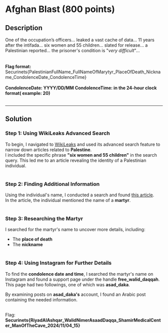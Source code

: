 # Afghan Blast (800 points)

## **Description**
One of the occupation’s officers... leaked a vast cache of data... 11 years after the intifada... six women and 55 children... slated for release... a Palestinian reported... the prisoner's condition is "*very difficult*"...
<br><br><br> 
**Flag format:** Securinets{PalestinianFullName_FullNameOfMarytyr_PlaceOfDeath_Nickname_CondolenceDate_CondolenceTime}<br><br>
**CondolenceDate: YYYY/DD/MM
CondolenceTime: in the 24-hour clock format( example: 20)**<br><br>

---

## **Solution**

### Step 1: Using WikiLeaks Advanced Search<br>
To begin, I navigated to [WikiLeaks](https://wikileaks.org/) and used its advanced search feature to narrow down articles related to **Palestine**.  
I included the specific phrase **"six women and 55 children"** in the search query. This led me to an article revealing the identity of a Palestinian individual.<br><br>

### Step 2: Finding Additional Information<br>
Using the individual's name, I conducted a search and found [this article](https://www.dci.plo.ps/en/article/22140/June-3,-2023---Middle-East-Monitor-Around-160-Palestine-prisoners-in-critical-condition-in-Israel-jails).  
In the article, the individual mentioned the name of a **martyr**.<br><br>

### Step 3: Researching the Martyr<br>
I searched for the martyr's name to uncover more details, including:<br>
- The **place of death**<br>
- The **nickname**<br><br>

### Step 4: Using Instagram for Further Details<br>
To find the **condolence date and time**, I searched the martyr's name on Instagram and found a support page under the handle **free_walid_daqqah**.  
This page had two followings, one of which was **asad_daka**.  

By examining posts on **asad_daka's** account, I found an Arabic post containing the needed information.<br><br>

Flag: **Securinets{RiyadAlAshqar_WalidNimerAsaadDaqqa_ShamirMedicalCenter_ManOfTheCave_2024/11/04_15}**
